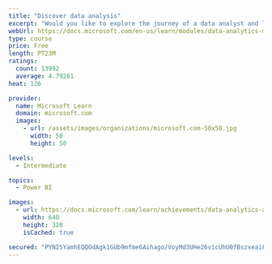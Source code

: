 ```yaml
---
title: "Discover data analysis"
excerpt: "Would you like to explore the journey of a data analyst and learn how a data analyst tells a story with data? In this module, you will explore the different roles in data and learn the different tasks of a data analyst."
webUrl: https://docs.microsoft.com/en-us/learn/modules/data-analytics-microsoft/
type: course
price: Free
length: PT23M
ratings:
  count: 13992
  average: 4.79281
heat: 126

provider:
  name: Microsoft Learn
  domain: microsoft.com
  images:
    - url: /assets/images/organizations/microsoft.com-50x50.jpg
      width: 50
      height: 50

levels:
  - Intermediate

topics:
  - Power BI

images:
  - url: https://docs.microsoft.com/learn/achievements/data-analytics-and-microsoft-social.png
    width: 640
    height: 320
    isCached: true

secured: "PYNI5YamhEQQOdAgk1GUb9mfme6Aihago/VoyMd3UHe26vicUhU0fBszxeaiFUVsG6bv+MAsH7TIiwP2aC7i71e761wY90x9b+EqpYA0NxBYxCpyRjaYZ3y0ZsutJVmFXjM6aIIyKlA5cDYZ8x9bRwhM7I5YLc07LehQwrv3ukFobzf5aNDW4bIP+ovtJAzcgalP6mgt9KrewHlpSPYjrZSiBtaG9EBlPTDmsDvJHRiHYvfA/SRpxN9i+q4FQPZOBkygzNQV7c81zrcMApi39o/9AvtFKzqQk45ZFsxl9Z2n33tqk8UBPhCmfrdrSPBBkv/7lLrk+ZiUWDC6FgBLekF1cFewV63F47a0Y9EiZgdAFYrd7UAxuVinzujorAe1xM79KptuUiYrTXD6I47ZYp7CQsjnFTynHeiuj4nSrJQT8sgNkdllQRs5em2biKCt;9gseobLxeJvkhiK/e9AxKg=="
---
```


